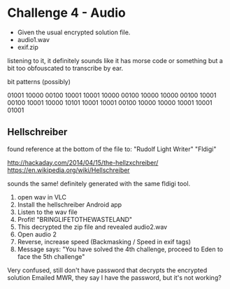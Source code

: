 # Challenge 4 - Audio

- Given the usual encrypted solution file.
- audio1.wav
- exif.zip

listening to it, it definitely sounds like it has morse code or something but a bit too obfouscated to transcribe by ear.


bit patterns (possibly)

01001
10000
00100
10001
10001
10000
00100
10000
10000
00100
10001
00100
10001
10000
10101
10001
10001
00100
10000
10000
10001
10001
01001

## Hellschreiber

found reference at the bottom of the file to:
"Rudolf Light Writer"
"Fldigi"

http://hackaday.com/2014/04/15/the-hellzxchreiber/
https://en.wikipedia.org/wiki/Hellschreiber

sounds the same! definitely generated with the same fldigi tool.

1. open wav in VLC
2. Install the hellschreiber Android app 
3. Listen to the wav file
4. Profit! "BRINGLIFETOTHEWASTELAND"
5. This decrypted the zip file and revealed audio2.wav
6. Open audio 2 
7. Reverse, increase speed (Backmasking / Speed in exif tags)
8. Message says: "You have solved the 4th challenge, proceed to Eden to face the 5th challenge"

Very confused, still don't have password that decrypts the encrypted solution
Emailed MWR, they say I have the password, but it's not working?